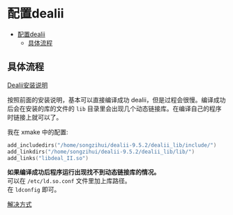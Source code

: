 # 配置dealii

- [配置dealii](#配置dealii)
  - [具体流程](#具体流程)

## 具体流程

[Dealii安装说明](https://www.dealii.org/current/readme.html)

按照前面的安装说明，基本可以直接编译成功 dealii，但是过程会很慢。编译成功后会在安装的库的文件的 `lib` 目录里会出现几个动态链接库。在编译自己的程序时链接上就可以了。  

我在 xmake 中的配置:

```lua
add_includedirs("/home/songzihui/dealii-9.5.2/dealii_lib/include/")
add_linkdirs("/home/songzihui/dealii-9.5.2/dealii_lib/lib/")
add_links("libdeal_II.so")
```

**如果编译成功后程序运行出现找不到动态链接库的情况。**  
可以在 `/etc/ld.so.conf` 文件里加上库路径。  
在 `ldconfig` 即可。  

[解决方式](https://blog.csdn.net/qc530167365/article/details/91491851)  